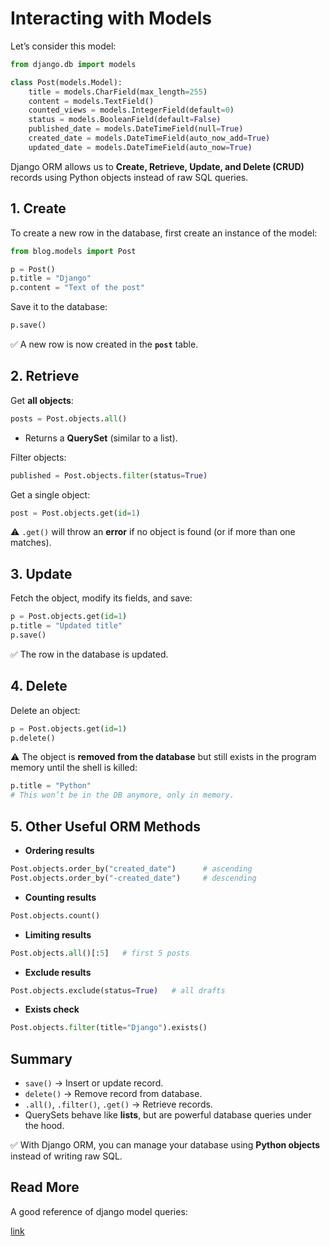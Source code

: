 # Interacting with Models

Let’s consider this model:

```python
from django.db import models

class Post(models.Model):
    title = models.CharField(max_length=255)
    content = models.TextField()
    counted_views = models.IntegerField(default=0)
    status = models.BooleanField(default=False)
    published_date = models.DateTimeField(null=True)
    created_date = models.DateTimeField(auto_now_add=True)
    updated_date = models.DateTimeField(auto_now=True)
```

Django ORM allows us to **Create, Retrieve, Update, and Delete (CRUD)** records using Python objects instead of raw SQL queries.


## 1. Create

To create a new row in the database, first create an instance of the model:

```python
from blog.models import Post

p = Post()
p.title = "Django"
p.content = "Text of the post"
```

Save it to the database:

```python
p.save()
```

✅ A new row is now created in the **`post`** table.


## 2. Retrieve

Get **all objects**:

```python
posts = Post.objects.all()
```

* Returns a **QuerySet** (similar to a list).

Filter objects:

```python
published = Post.objects.filter(status=True)
```

Get a single object:

```python
post = Post.objects.get(id=1)
```

⚠️ `.get()` will throw an **error** if no object is found (or if more than one matches).


## 3. Update

Fetch the object, modify its fields, and save:

```python
p = Post.objects.get(id=1)
p.title = "Updated title"
p.save()
```

✅ The row in the database is updated.


## 4. Delete

Delete an object:

```python
p = Post.objects.get(id=1)
p.delete()
```

⚠️ The object is **removed from the database** but still exists in the program memory until the shell is killed:

```python
p.title = "Python"
# This won’t be in the DB anymore, only in memory.
```


## 5. Other Useful ORM Methods

* **Ordering results**

```python
Post.objects.order_by("created_date")      # ascending
Post.objects.order_by("-created_date")     # descending
```

* **Counting results**

```python
Post.objects.count()
```

* **Limiting results**

```python
Post.objects.all()[:5]   # first 5 posts
```

* **Exclude results**

```python
Post.objects.exclude(status=True)   # all drafts
```

* **Exists check**

```python
Post.objects.filter(title="Django").exists()
```

## Summary

* `save()` → Insert or update record.
* `delete()` → Remove record from database.
* `.all()`, `.filter()`, `.get()` → Retrieve records.
* QuerySets behave like **lists**, but are powerful database queries under the hood.

✅ With Django ORM, you can manage your database using **Python objects** instead of writing raw SQL.

## Read More
A good reference of django model queries:

[link](https://docs.djangoproject.com/en/3.2/ref/models/querysets/)
